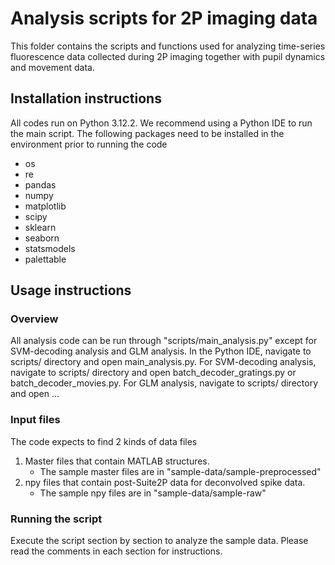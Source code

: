 # Analysis scripts for 2P imaging data
This folder contains the scripts and functions used for analyzing time-series fluorescence data collected during 2P imaging together with pupil dynamics and movement data.

## Installation instructions
All codes run on Python 3.12.2.
We recommend using a Python IDE to run the main script. 
The following packages need to be installed in the environment prior to running the code
- os
- re
- pandas
- numpy
- matplotlib
- scipy
- sklearn
- seaborn
- statsmodels
- palettable

## Usage instructions 

### Overview 
All analysis code can be run through "scripts/main_analysis.py" except for SVM-decoding analysis and GLM analysis. 
In the Python IDE, navigate to scripts/ directory and open main_analysis.py.
For SVM-decoding analysis, navigate to scripts/ directory and open batch_decoder_gratings.py or batch_decoder_movies.py.
For GLM analysis, navigate to scripts/ directory and open ...

### Input files
The code expects to find 2 kinds of data files
1. Master files that contain MATLAB structures.
   - The sample master files are in "sample-data/sample-preprocessed"
2. npy files that contain post-Suite2P data for deconvolved spike data.
   - The sample npy files are in "sample-data/sample-raw"

### Running the script
Execute the script section by section to analyze the sample data. 
Please read the comments in each section for instructions. 
